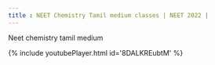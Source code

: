 ```yaml
---
title : NEET Chemistry Tamil medium classes | NEET 2022 |
---
```


Neet chemistry tamil medium



{% include youtubePlayer.html id='8DALKREubtM' %}
